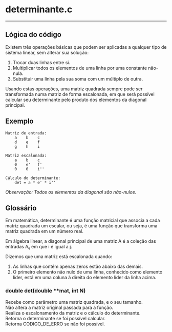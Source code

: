 # determinante.c

---

## Lógica do código

Existem três operações básicas que podem ser aplicadas a
qualquer tipo de sistema linear, sem alterar sua solução:

1. Trocar duas linhas entre si.
2. Multiplicar todos os elementos de
uma linha por uma constante não-nula.
3. Substituir uma linha pela sua soma
com um múltiplo de outra.
    
Usando estas operações, uma matriz quadrada sempre pode
ser transformada numa matriz de forma escalonada, em que
será possível calcular seu determinante pelo produto dos
elementos da diagonal principal.

## Exemplo

    Matriz de entrada:
        a    b    c
        d    e    f
        g    h    i
            
    Matriz escalonada:
        a    b    c
        0    e'   f'
        0    0    i''
            
    Cálculo do determinante:
        det = a * e' * i''
        
<i>Observação: Todos os elementos da diagonal são não-nulos.</i>

## Glossário

Em matemática, determinante é uma função matricial que associa a cada matriz quadrada um escalar, ou seja, é uma função que transforma uma matriz quadrada em um número real.

Em álgebra linear, a diagonal principal de uma matriz A
é a coleção das entradas Aᵢⱼ em que i é igual a j.

Dizemos que uma matriz está escalonada quando:
    
1. As linhas que contém apenas zeros estão abaixo das demais.
2. O primeiro elemento não nulo de uma linha, conhecido como elemento líder,
está em uma coluna à direita do elemento líder da linha acima.

### double det(double **mat, int N)
Recebe como parâmetro uma matriz quadrada, e o seu tamanho. <br>
Não altera a matriz original passada para a função. <br>
Realiza o escalonamento da matriz e o cálculo do determinante. <br>
Retorna o determinante se foi possível calcular. <br>
Retorna CODIGO_DE_ERRO se não foi possível.
